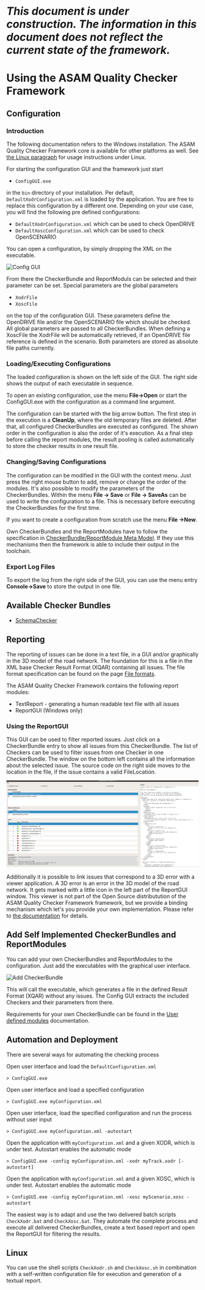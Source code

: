 <!---
Copyright 2023 CARIAD SE.

This Source Code Form is subject to the terms of the Mozilla
Public License, v. 2.0. If a copy of the MPL was not distributed
with this file, You can obtain one at https://mozilla.org/MPL/2.0/.
-->

# **_This document is under construction. The information in this document does not reflect the current state of the framework._**

# Using the ASAM Quality Checker Framework

## Configuration

### Introduction

The following documentation refers to the Windows installation. The ASAM
Quality Checker Framework core is available for other platforms as well. See
[the Linux paragraph](#linux) for usage instructions under Linux.

For starting the configuration GUI and the framework just start

- `ConfigGUI.exe`

in the `bin` directory of your installation. Per default,
`DefaultXodrConfiguration.xml` is loaded by the application. You are free to
replace this configuration by a different one. Depending on your use case, you
will find the following pre defined configurations:

- `DefaultXodrConfiguration.xml` which can be used to check OpenDRIVE
- `DefaultXoscConfiguration.xml` which can be used to check OpenSCENARIO

You can open a configuration, by simply dropping the XML on the executable.

![Config GUI](images/config_gui.png)

From there the CheckerBundle and ReportModuls can be selected and their
parameter can be set. Special parameters are the global parameters

- `XodrFile`
- `XoscFile`

on the top of the configuration GUI. These parameters define the OpenDRIVE file
and/or the OpenSCENARIO file which should be checked. All global parameters are
passed to all CheckerBundles. When defining a XoscFile the XodrFile will be
automatically retrieved, if an OpenDRIVE file reference is defined in the
scenario. Both parameters are stored as absolute file paths currently.

### Loading/Executing Configurations

The loaded configuration is shown on the left side of the GUI. The right side
shows the output of each executable in sequence.

To open an existing configuration, use the menu **File→Open** or start the
ConfigGUI.exe with the configuration as a command line argument.

The configuration can be started with the big arrow button. The first step in
the execution is a **CleanUp**, where the old temporary files are deleted.
After that, all configured CheckerBundles are executed as configured. The shown
order in the configuration is also the order of it's execution. As a final step
before calling the report modules, the result pooling is called automatically
to store the checker results in one result file.

### Changing/Saving Configurations

The configuration can be modified in the GUI with the context menu. Just press
the right mouse button to add, remove or change the order of the modules. It's
also possible to modify the parameters of the CheckerBundles. Within the menu
**File → Save** or **File → SaveAs** can be used to write the configuration to
a file. This is necessary before executing the CheckerBundles for the first
time.

If you want to create a configuration from scratch use the menu **File →New**.

Own CheckerBundles and the ReportModules have to follow the specification in
[CheckerBundle/ReportModule Meta Model](writing_user_defined_modules.md). If
they use this mechanisms then the framework is able to include their output in
the toolchain.

### Export Log Files

To export the log from the right side of the GUI, you can use the menu entry
**Console->Save** to store the output in one file.

## Available Checker Bundles

- [SchemaChecker](schema_checker.md)

## Reporting

The reporting of issues can be done in a text file, in a GUI and/or graphically
in the 3D model of the road network. The foundation for this is a file in the
XML base Checker Result Format (XQAR) containing all issues. The file format
specification can be found on the page [File formats](file_formats.md).

The ASAM Quality Checker Framework contains the following report modules:

- TextReport - generating a human readable text file with all issues
- ReportGUI (Windows only)

### Using the ReportGUI

This GUI can be used to filter reported issues. Just click on a CheckerBundle
entry to show all issues from this CheckerBundle. The list of Checkers can be
used to filter issues from one Checker in one CheckerBundle. The window on the
bottom left contains all the information about the selected issue. The source
code on the right side moves to the location in the file, if the issue contains
a valid FileLocation.

![Reporting GUI](images/reporting_gui.png)

Additionally it is possible to link issues that correspond to a 3D error with a
viewer application. A 3D error is an error in the 3D model of the road network.
It gets marked with a little icon in the left part of the ReportGUI window.
This viewer is not part of the Open Source distributution of the ASAM Quality
Checker Framework framework, but we provide a binding mechanism which let's you
provide your own implementation. Please refer to [the
documentation](viewer_interface.md) for details.

## Add Self Implemented CheckerBundles and ReportModules

You can add your own CheckerBundles and ReportModules to the configuration.
Just add the executables with the graphical user interface.

![Add CheckerBundle](images/add_checker_bundle.png)

This will call the executable, which generates a file in the defined Result
Format (XQAR) without any issues. The Config GUI extracts the included Checkers
and their parameters from there.

Requirements for your own CheckerBundle can be found in the [User defined
modules](writing_user_defined_modules.md) documentation.

## Automation and Deployment

There are several ways for automating the checking process

Open user interface and load the `DefaultConfiguration.xml`

    > ConfigGUI.exe

Open user interface and load a specified configuration

    > ConfigGUI.exe myConfiguration.xml

Open user interface, load the specified configuration and run the process
without user input

    > ConfigGUI.exe myConfiguration.xml -autostart

Open the application with `myConfiguration.xml` and a given XODR, which is
under test. Autostart enables the automatic mode

    > ConfigGUI.exe -config myConfiguration.xml -xodr myTrack.xodr [-autostart]

Open the application with `myConfiguration.xml` and a given XOSC, which is
under test. Autostart enables the automatic mode

    > ConfigGUI.exe -config myConfiguration.xml -xosc myScenario.xosc -autostart

The easiest way is to adapt and use the two delivered batch scripts
`CheckXodr.bat` and `CheckXosc.bat`. They automate the complete process and
execute all delivered CheckerBundles, create a text based report and open the
ReportGUI for filtering the results.

## Linux

You can use the shell scripts `CheckXodr.sh` and `CheckXosc.sh` in combination
with a self-written configuration file for execution and generation of a
textual report.
